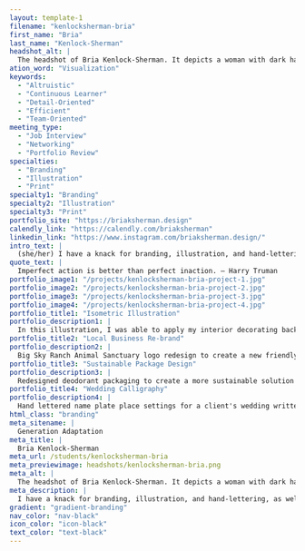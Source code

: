 ```yaml
---
layout: template-1
filename: "kenlocksherman-bria"
first_name: "Bria"
last_name: "Kenlock-Sherman"
headshot_alt: |
  The headshot of Bria Kenlock-Sherman. It depicts a woman with dark hair smiling. She is wearing a dark shirt and has her arms crossed.
ation_word: "Visualization"
keywords:
  - "Altruistic"
  - "Continuous Learner"
  - "Detail-Oriented"
  - "Efficient"
  - "Team-Oriented"
meeting_type:
  - "Job Interview"
  - "Networking"
  - "Portfolio Review"
specialties:
  - "Branding"
  - "Illustration"
  - "Print"
specialty1: "Branding"
specialty2: "Illustration"
specialty3: "Print"
portfolio_site: "https://briaksherman.design"
calendly_link: "https://calendly.com/briaksherman"
linkedin_link: "https://www.instagram.com/briaksherman.design/"
intro_text: |
  (she/her) I have a knack for branding, illustration, and hand-lettering, as well as a passion for sustainability. Bringing beautiful solutions to your design obstacles with empathy always in mind. Plants, yoga, and horror movies are the way to my heart!
quote_text: |
  Imperfect action is better than perfect inaction. — Harry Truman
portfolio_image1: "/projects/kenlocksherman-bria-project-1.jpg"
portfolio_image2: "/projects/kenlocksherman-bria-project-2.jpg"
portfolio_image3: "/projects/kenlocksherman-bria-project-3.jpg"
portfolio_image4: "/projects/kenlocksherman-bria-project-4.jpg"
portfolio_title1: "Isometric Illustration"
portfolio_description1: |
  In this illustration, I was able to apply my interior decorating background to illustrate the process of a house being designed in isometric perspective. Drawn in Illustrator & Procreate.
portfolio_title2: "Local Business Re-brand"
portfolio_description2: |
  Big Sky Ranch Animal Sanctuary logo redesign to create a new friendly, approachable, yet professional appearance with coordinated stationery, web landing page, business card and t-shirt mockups.
portfolio_title3: "Sustainable Package Design"
portfolio_description3: |
  Redesigned deodorant packaging to create a more sustainable solution with a reusable, refillable stainless steel case rather than wasteful and harmful plastic.
portfolio_title4: "Wedding Calligraphy"
portfolio_description4: |
  Hand lettered name plate place settings for a client's wedding written with oil paint sharpie on clear acrylic.
html_class: "branding"
meta_sitename: |
  Generation Adaptation
meta_title: |
  Bria Kenlock-Sherman
meta_url: /students/kenlocksherman-bria
meta_previewimage: headshots/kenlocksherman-bria.png
meta_alt: |
  The headshot of Bria Kenlock-Sherman. It depicts a woman with dark hair smiling. She is wearing a dark shirt and has her arms crossed.
meta_description: |
  I have a knack for branding, illustration, and hand-lettering, as well as a passion for sustainability. Bringing beautiful solutions to your design obstacles with empathy always in mind. Plants, yoga, and horror movies are the way to my heart!
gradient: "gradient-branding"
nav_color: "nav-black"
icon_color: "icon-black"
text_color: "text-black"
---
```

